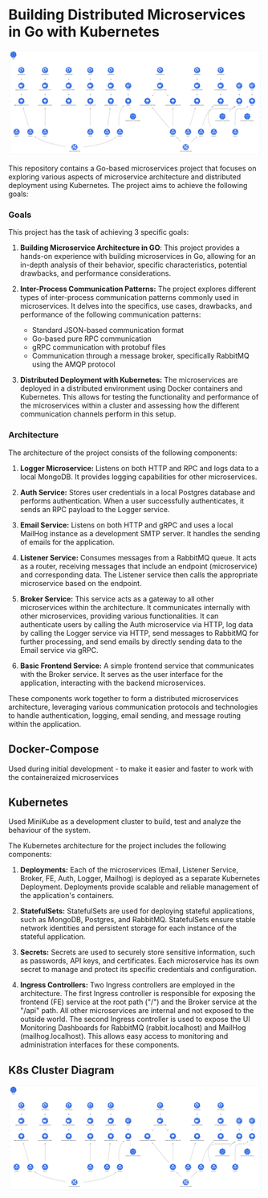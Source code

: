 # Building Distributed Microservices in Go with Kubernetes

![Architecture Diagram](./cluster.png)

This repository contains a Go-based microservices project that focuses on exploring various aspects of microservice architecture and distributed deployment using Kubernetes. The project aims to achieve the following goals:

### Goals

This project has the task of achieving 3 specific goals:

1. **Building Microservice Architecture in GO**: This project provides a hands-on experience with building microservices in Go, allowing for an in-depth analysis of their behavior, specific characteristics, potential drawbacks, and performance considerations.

2. **Inter-Process Communication Patterns:** The project explores different types of inter-process communication patterns commonly used in microservices. It delves into the specifics, use cases, drawbacks, and performance of the following communication patterns:

    - Standard JSON-based communication format
    -  Go-based pure RPC communication
    - gRPC communication with protobuf files
    - Communication through a message broker, specifically RabbitMQ using the AMQP protocol

3. **Distributed Deployment with Kubernetes:** The microservices are deployed in a distributed environment using Docker containers and Kubernetes. This allows for testing the functionality and performance of the microservices within a cluster and assessing how the different communication channels perform in this setup.

### Architecture

The architecture of the project consists of the following components:

1. **Logger Microservice:** Listens on both HTTP and RPC and logs data to a local MongoDB. It provides logging capabilities for other microservices.

2. **Auth Service:** Stores user credentials in a local Postgres database and performs authentication. When a user successfully authenticates, it sends an RPC payload to the Logger service.

3. **Email Service:** Listens on both HTTP and gRPC and uses a local MailHog instance as a development SMTP server. It handles the sending of emails for the application.

4. **Listener Service:** Consumes messages from a RabbitMQ queue. It acts as a router, receiving messages that include an endpoint (microservice) and corresponding data. The Listener service then calls the appropriate microservice based on the endpoint.

5. **Broker Service:** This service acts as a gateway to all other microservices within the architecture. It communicates internally with other microservices, providing various functionalities. It can authenticate users by calling the Auth microservice via HTTP, log data by calling the Logger service via HTTP, send messages to RabbitMQ for further processing, and send emails by directly sending data to the Email service via gRPC.

6. **Basic Frontend Service:** A simple frontend service that communicates with the Broker service. It serves as the user interface for the application, interacting with the backend microservices.

These components work together to form a distributed microservices architecture, leveraging various communication protocols and technologies to handle authentication, logging, email sending, and message routing within the application.

## Docker-Compose
Used during initial development - to make it easier and faster to work with the containeraized microservices

## Kubernetes

Used MiniKube as a development cluster to build, test and analyze the behaviour of the system.

The Kubernetes architecture for the project includes the following components:

1. **Deployments:** Each of the microservices (Email, Listener Service, Broker, FE, Auth, Logger, Mailhog) is deployed as a separate Kubernetes Deployment. Deployments provide scalable and reliable management of the application's containers.

2. **StatefulSets:** StatefulSets are used for deploying stateful applications, such as MongoDB, Postgres, and RabbitMQ. StatefulSets ensure stable network identities and persistent storage for each instance of the stateful application.

3. **Secrets:** Secrets are used to securely store sensitive information, such as passwords, API keys, and certificates. Each microservice has its own secret to manage and protect its specific credentials and configuration.

4. **Ingress Controllers:** Two Ingress controllers are employed in the architecture. The first Ingress controller is responsible for exposing the frontend (FE) service at the root path ("/") and the Broker service at the "/api" path. All other microservices are internal and not exposed to the outside world. The second Ingress controller is used to expose the UI Monitoring Dashboards for RabbitMQ (rabbit.localhost) and MailHog (mailhog.localhost). This allows easy access to monitoring and administration interfaces for these components.


## K8s Cluster Diagram

![Architecture Diagram](./cluster.png)